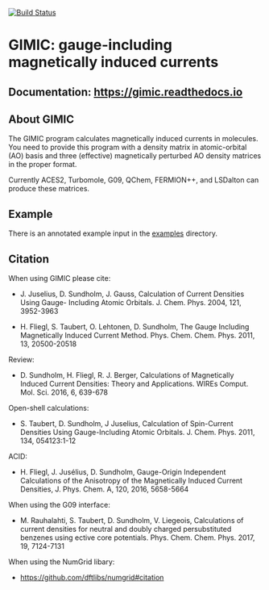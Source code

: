 [![Build Status](https://travis-ci.org/qmcurrents/gimic.svg?branch=master)](https://travis-ci.org/qmcurrents/gimic/builds)


# GIMIC: gauge-including magnetically induced currents


## Documentation: https://gimic.readthedocs.io


## About GIMIC

The GIMIC program calculates magnetically induced currents in molecules. You
need to provide this program with a density matrix in atomic-orbital (AO) basis
and three (effective) magnetically perturbed AO density matrices in the proper
format.

Currently ACES2, Turbomole, G09, QChem, FERMION++, and LSDalton can produce these
matrices.


## Example

There is an annotated example input in the [examples](examples) directory.

## Citation

When using GIMIC please cite: 

* J. Juselius, D. Sundholm, J. Gauss, Calculation of Current Densities Using Gauge- Including Atomic Orbitals. J. Chem. Phys. 2004, 121, 3952-3963 

* H. Fliegl, S. Taubert, O. Lehtonen, D. Sundholm, The Gauge Including Magnetically Induced Current Method. Phys. Chem. Chem. Phys. 2011, 13, 20500-20518

Review: 

* D. Sundholm, H. Fliegl, R. J. Berger, Calculations of Magnetically Induced Current Densities: Theory and Applications. WIREs Comput. Mol. Sci. 2016, 6, 639-678

Open-shell calculations:

* S. Taubert, D. Sundholm, J Juselius,  Calculation of Spin-Current Densities Using Gauge-Including Atomic Orbitals. J. Chem. Phys. 2011, 134, 054123:1-12

ACID: 

* H. Fliegl, J. Jusélius, D. Sundholm, Gauge-Origin Independent Calculations of the Anisotropy of the Magnetically Induced Current Densities, J. Phys. Chem. A, 120, 2016, 5658-5664  

When using the G09 interface:

* M. Rauhalahti, S. Taubert, D. Sundholm, V. Liegeois, Calculations of current densities for neutral and doubly charged persubstituted benzenes using ective core potentials. Phys. Chem. Chem. Phys. 2017, 19, 7124-7131

When using the NumGrid libary:

* https://github.com/dftlibs/numgrid#citation


